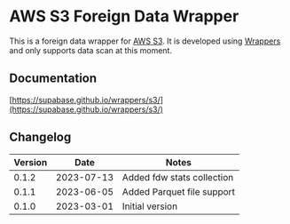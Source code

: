 # AWS S3 Foreign Data Wrapper

This is a foreign data wrapper for [AWS S3](https://aws.amazon.com/s3/). It is developed using [Wrappers](https://github.com/supabase/wrappers) and only supports data scan at this moment.

## Documentation

[https://supabase.github.io/wrappers/s3/](https://supabase.github.io/wrappers/s3/)

## Changelog

| Version | Date       | Notes                                                |
| ------- | ---------- | ---------------------------------------------------- |
| 0.1.2   | 2023-07-13 | Added fdw stats collection                           |
| 0.1.1   | 2023-06-05 | Added Parquet file support                           |
| 0.1.0   | 2023-03-01 | Initial version                                      |
